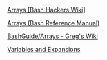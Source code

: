  [Arrays [Bash Hackers Wiki]](https://web.archive.org/web/20230403055152/https://wiki.bash-hackers.org/syntax/arrays) 

 [Arrays (Bash Reference Manual)](https://www.gnu.org/software/bash/manual/html_node/Arrays.html) 

 [BashGuide/Arrays - Greg's Wiki](https://mywiki.wooledge.org/BashGuide/Arrays) 

 [Variables and Expansions](https://guide.bash.academy/expansions/?=What_are_arrays_and_why_should_I_use_them?#h5.1) 
